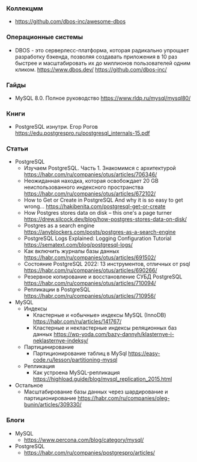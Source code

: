 ### Коллекцмм

- https://github.com/dbos-inc/awesome-dbos

### Операционные системы

- DBOS - это серверлесс-платформа, которая радикально упрощает разработку бэкенда, позволяя создавать приложения в 10 раз быстрее и масштабировать их до миллионов пользователей одним кликом. https://www.dbos.dev/  https://github.com/dbos-inc/

### Гайды

- MySQL 8.0. Полное руководство https://www.rldp.ru/mysql/mysql80/

### Книги

- PostgreSQL изнутри. Егор Рогов https://edu.postgrespro.ru/postgresql_internals-15.pdf

### Статьи

- PostgreSQL
    - Изучаем PostgreSQL. Часть 1. Знакомимся с архитектурой https://habr.com/ru/companies/otus/articles/706346/
    - Неожиданная находка, которая освобождает 20 GB неиспользованного индексного пространства https://habr.com/ru/companies/otus/articles/672102/
    - How to Get or Create in PostgreSQL And why it is so easy to get wrong... https://hakibenita.com/postgresql-get-or-create
    - How Postgres stores data on disk – this one's a page turner https://drew.silcock.dev/blog/how-postgres-stores-data-on-disk/
    - Postgres as a search engine https://anyblockers.com/posts/postgres-as-a-search-engine
    - PostgreSQL Logs Explained: Logging Configuration Tutorial https://sematext.com/blog/postgresql-logs/
    - Как включить журналы базы данных https://habr.com/ru/companies/otus/articles/691502/
    - Состояние PostgreSQL 2022: 13 инструментов, отличных от psql https://habr.com/ru/companies/otus/articles/690266/
    - Резервное копирование и восстановление СУБД PostgreSQL https://habr.com/ru/companies/otus/articles/710094/
    - Репликации в PostgreSQL https://habr.com/ru/companies/otus/articles/710956/
- MySQL
    - Индексы
        - Кластерные и «обычные» индексы MySQL (InnoDB) https://habr.com/ru/articles/141767/
        - Кластерные и некластерные индексы реляционных баз данных https://wp-yoda.com/bazy-dannyh/klasternye-i-neklasternye-indeksy/
    - Партицинирование
        - Партиционирование таблиц в MySql https://easy-code.ru/lesson/partitioning-mysql
    - Репликация
        - Как устроена MySQL-репликация https://highload.guide/blog/mysql_replication_2015.html
- Остальное
    - Масштабирование базы данных через шардирование и партиционирование https://habr.com/ru/companies/oleg-bunin/articles/309330/

### Блоги

- MySQL
    - https://www.percona.com/blog/category/mysql/
- PostgreSQL
    - https://habr.com/ru/companies/postgrespro/articles/